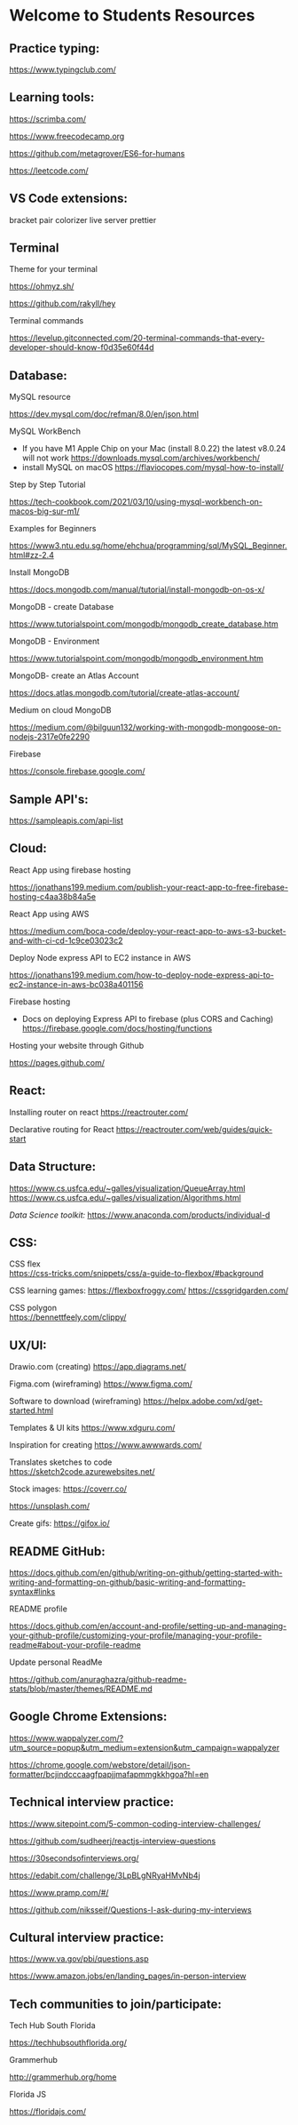 # Welcome to Students Resources

## Practice typing:

https://www.typingclub.com/

## Learning tools:

https://scrimba.com/

https://www.freecodecamp.org

https://github.com/metagrover/ES6-for-humans

https://leetcode.com/

## VS Code extensions:
bracket pair colorizer
live server
prettier


## Terminal

Theme for your terminal

https://ohmyz.sh/

https://github.com/rakyll/hey

Terminal commands

https://levelup.gitconnected.com/20-terminal-commands-that-every-developer-should-know-f0d35e60f44d

## Database:

MySQL resource

https://dev.mysql.com/doc/refman/8.0/en/json.html

MySQL WorkBench

- If you have M1 Apple Chip on your Mac (install 8.0.22) the latest v8.0.24 will not work
  https://downloads.mysql.com/archives/workbench/
- install MySQL on macOS
  https://flaviocopes.com/mysql-how-to-install/

Step by Step Tutorial

https://tech-cookbook.com/2021/03/10/using-mysql-workbench-on-macos-big-sur-m1/

Examples for Beginners

https://www3.ntu.edu.sg/home/ehchua/programming/sql/MySQL_Beginner.html#zz-2.4

Install MongoDB

https://docs.mongodb.com/manual/tutorial/install-mongodb-on-os-x/

MongoDB - create Database

https://www.tutorialspoint.com/mongodb/mongodb_create_database.htm

MongoDB - Environment

https://www.tutorialspoint.com/mongodb/mongodb_environment.htm

MongoDB- create an Atlas Account

https://docs.atlas.mongodb.com/tutorial/create-atlas-account/

Medium on cloud MongoDB

https://medium.com/@bilguun132/working-with-mongodb-mongoose-on-nodejs-2317e0fe2290

Firebase

https://console.firebase.google.com/


## Sample API's:

https://sampleapis.com/api-list

## Cloud:

React App using firebase hosting

https://jonathans199.medium.com/publish-your-react-app-to-free-firebase-hosting-c4aa38b84a5e

React App using AWS

https://medium.com/boca-code/deploy-your-react-app-to-aws-s3-bucket-and-with-ci-cd-1c9ce03023c2

Deploy Node express API to EC2 instance in AWS

https://jonathans199.medium.com/how-to-deploy-node-express-api-to-ec2-instance-in-aws-bc038a401156

Firebase hosting
- Docs on deploying Express API to firebase (plus CORS and Caching)
  https://firebase.google.com/docs/hosting/functions

Hosting your website through Github

https://pages.github.com/

## React:

Installing router on react
https://reactrouter.com/

Declarative routing for React
https://reactrouter.com/web/guides/quick-start


## Data Structure:
https://www.cs.usfca.edu/~galles/visualization/QueueArray.html
https://www.cs.usfca.edu/~galles/visualization/Algorithms.html

*Data Science toolkit:*
https://www.anaconda.com/products/individual-d

## CSS:

CSS flex  
https://css-tricks.com/snippets/css/a-guide-to-flexbox/#background

CSS learning games:
https://flexboxfroggy.com/
https://cssgridgarden.com/

CSS polygon  
https://bennettfeely.com/clippy/

## UX/UI:

Drawio.com (creating)
https://app.diagrams.net/

Figma.com (wireframing)
https://www.figma.com/

Software to download (wireframing)
https://helpx.adobe.com/xd/get-started.html

Templates & UI kits
https://www.xdguru.com/

Inspiration for creating
https://www.awwwards.com/

Translates sketches to code  
https://sketch2code.azurewebsites.net/

Stock images:
https://coverr.co/

https://unsplash.com/

Create gifs:
https://gifox.io/


## README GitHub:

https://docs.github.com/en/github/writing-on-github/getting-started-with-writing-and-formatting-on-github/basic-writing-and-formatting-syntax#links

README profile

https://docs.github.com/en/account-and-profile/setting-up-and-managing-your-github-profile/customizing-your-profile/managing-your-profile-readme#about-your-profile-readme

Update personal ReadMe

https://github.com/anuraghazra/github-readme-stats/blob/master/themes/README.md

## Google Chrome Extensions:

https://www.wappalyzer.com/?utm_source=popup&utm_medium=extension&utm_campaign=wappalyzer

https://chrome.google.com/webstore/detail/json-formatter/bcjindcccaagfpapjjmafapmmgkkhgoa?hl=en

## Technical interview practice:

https://www.sitepoint.com/5-common-coding-interview-challenges/

https://github.com/sudheerj/reactjs-interview-questions

https://30secondsofinterviews.org/

https://edabit.com/challenge/3LpBLgNRyaHMvNb4j

https://www.pramp.com/#/

https://github.com/niksseif/Questions-I-ask-during-my-interviews

## Cultural interview practice:

https://www.va.gov/pbi/questions.asp

https://www.amazon.jobs/en/landing_pages/in-person-interview

## Tech communities to join/participate:

Tech Hub South Florida

https://techhubsouthflorida.org/

Grammerhub

http://grammerhub.org/home

Florida JS

https://floridajs.com/
